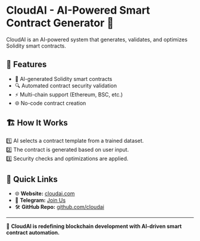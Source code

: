 # CloudAI - AI-Powered Smart Contract Generator 🚀  

CloudAI is an AI-powered system that generates, validates, and optimizes Solidity smart contracts.  

## 📌 Features  
- 🤖 AI-generated Solidity smart contracts  
- 🔍 Automated contract security validation  
- ⚡ Multi-chain support (Ethereum, BSC, etc.)  
- 🌐 No-code contract creation  

## 🏗️ How It Works  
1️⃣ AI selects a contract template from a trained dataset.  
2️⃣ The contract is generated based on user input.  
3️⃣ Security checks and optimizations are applied.  

## 🔗 Quick Links  
- 🌐 **Website:** [cloudai.com](http://cloudai.com)  
- 📢 **Telegram:** [Join Us](http://t.me/cloudai)  
- 🛠 **GitHub Repo:** [github.com/cloudai](http://github.com/cloudai)  

---
🚀 **CloudAI is redefining blockchain development with AI-driven smart contract automation.**  
